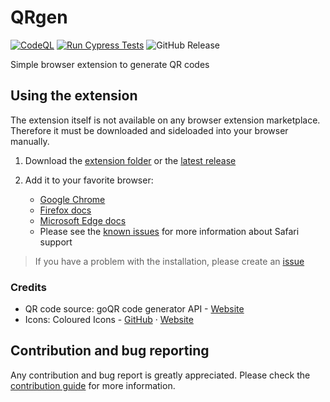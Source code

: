 # QRgen
[![CodeQL](https://github.com/Stepan02/qrgen/actions/workflows/github-code-scanning/codeql/badge.svg)](https://github.com/Stepan02/qrgen/actions/workflows/github-code-scanning/codeql)
[![Run Cypress Tests](https://github.com/Stepan02/qrgen/actions/workflows/cypress.yml/badge.svg)](https://github.com/Stepan02/qrgen/actions/workflows/cypress.yml)
![GitHub Release](https://img.shields.io/github/v/release/stepan02/qrgen?include_prereleases)


Simple browser extension to generate QR codes

## Using the extension
The extension itself is not available on any browser extension marketplace. Therefore it must be downloaded and sideloaded into your browser manually.
1. Download the [extension folder](extension) or the [latest release](https://github.com/Stepan02/qrgen/releases)
2. Add it to your favorite browser:
   
   - [Google Chrome](https://developer.chrome.com/docs/extensions/get-started/tutorial/hello-world)
   - [Firefox docs](https://extensionworkshop.com/documentation/develop/temporary-installation-in-firefox/)
   - [Microsoft Edge docs](https://learn.microsoft.com/en-us/microsoft-edge/extensions-chromium/getting-started/extension-sideloading)
   - Please see the [known issues](https://github.com/Stepan02/qrgen/blob/main/CONTRIBUTING.md#-safari-browser) for more information about Safari support
  > If you have a problem with the installation, please create an [issue](https://github.com/Stepan02/qrgen/issues)

### Credits
- QR code source: goQR code generator API - [Website](https://goqr.me/api/)
- Icons: Coloured Icons - [GitHub](https://github.com/dheereshagrwal/coloured-icons/tree/master) &centerdot; [Website](https://coloured-icons.vercel.app/)
## Contribution and bug reporting
Any contribution and bug report is greatly appreciated.
Please check the [contribution guide](https://github.com/Stepan02/qrgen/blob/main/CONTRIBUTING.md) for more information.
